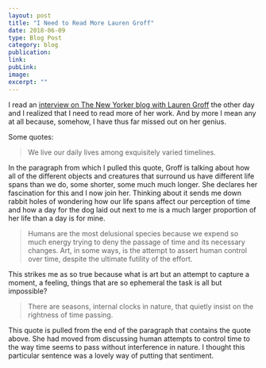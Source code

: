 ```yaml
---
layout: post
title: "I Need to Read More Lauren Groff"
date: 2018-06-09
type: Blog Post
category: blog
publication:
link:
pubLink:
image:
excerpt: ""
---
```


I read an [interview on The New Yorker blog with Lauren Groff](https://www.theparisreview.org/blog/2018/06/05/my-own-boundaries-seem-to-be-fading-an-interview-with-lauren-groff/) the other day and I realized that I need to read more of her work. And by more I mean any at all because, somehow, I have thus far missed out on her genius.

Some quotes:

> We live our daily lives among exquisitely varied timelines.

In the paragraph from which I pulled this quote, Groff is talking about how all of the different objects and creatures that surround us have different life spans than we do, some shorter, some much much longer. She declares her fascination for this and I now join her. Thinking about it sends me down rabbit holes of wondering how our life spans affect our perception of time and how a day for the dog laid out next to me is a much larger proportion of her life than a day is for mine.

> Humans are the most delusional species because we expend so much energy trying to deny the passage of time and its necessary changes. Art, in some ways, is the attempt to assert human control over time, despite the ultimate futility of the effort.

This strikes me as so true because what is art but an attempt to capture a moment, a feeling, things that are so ephemeral the task is all but impossible? 

> There are seasons, internal clocks in nature, that quietly insist on the rightness of time passing.

This quote is pulled from the end of the paragraph that contains the quote above. She had moved from discussing human attempts to control time to the way time seems to pass without interference in nature. I thought this particular sentence was a lovely way of putting that sentiment.